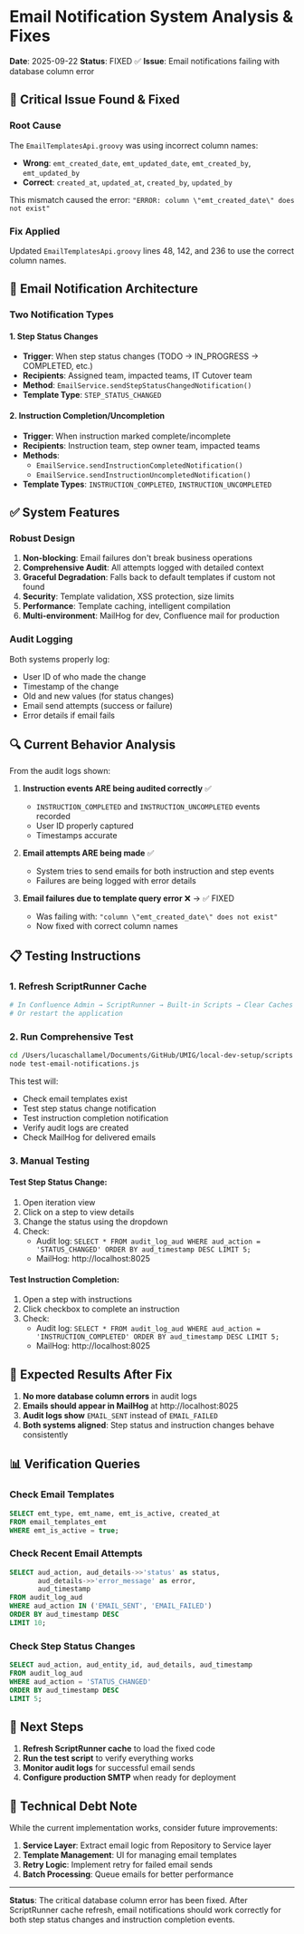 # Email Notification System Analysis & Fixes

**Date**: 2025-09-22
**Status**: FIXED ✅
**Issue**: Email notifications failing with database column error

## 🔴 Critical Issue Found & Fixed

### Root Cause

The `EmailTemplatesApi.groovy` was using incorrect column names:

- **Wrong**: `emt_created_date`, `emt_updated_date`, `emt_created_by`, `emt_updated_by`
- **Correct**: `created_at`, `updated_at`, `created_by`, `updated_by`

This mismatch caused the error: `"ERROR: column \"emt_created_date\" does not exist"`

### Fix Applied

Updated `EmailTemplatesApi.groovy` lines 48, 142, and 236 to use the correct column names.

## 📧 Email Notification Architecture

### Two Notification Types

#### 1. Step Status Changes

- **Trigger**: When step status changes (TODO → IN_PROGRESS → COMPLETED, etc.)
- **Recipients**: Assigned team, impacted teams, IT Cutover team
- **Method**: `EmailService.sendStepStatusChangedNotification()`
- **Template Type**: `STEP_STATUS_CHANGED`

#### 2. Instruction Completion/Uncompletion

- **Trigger**: When instruction marked complete/incomplete
- **Recipients**: Instruction team, step owner team, impacted teams
- **Methods**:
  - `EmailService.sendInstructionCompletedNotification()`
  - `EmailService.sendInstructionUncompletedNotification()`
- **Template Types**: `INSTRUCTION_COMPLETED`, `INSTRUCTION_UNCOMPLETED`

## ✅ System Features

### Robust Design

1. **Non-blocking**: Email failures don't break business operations
2. **Comprehensive Audit**: All attempts logged with detailed context
3. **Graceful Degradation**: Falls back to default templates if custom not found
4. **Security**: Template validation, XSS protection, size limits
5. **Performance**: Template caching, intelligent compilation
6. **Multi-environment**: MailHog for dev, Confluence mail for production

### Audit Logging

Both systems properly log:

- User ID of who made the change
- Timestamp of the change
- Old and new values (for status changes)
- Email send attempts (success or failure)
- Error details if email fails

## 🔍 Current Behavior Analysis

From the audit logs shown:

1. **Instruction events ARE being audited correctly** ✅
   - `INSTRUCTION_COMPLETED` and `INSTRUCTION_UNCOMPLETED` events recorded
   - User ID properly captured
   - Timestamps accurate

2. **Email attempts ARE being made** ✅
   - System tries to send emails for both instruction and step events
   - Failures are being logged with error details

3. **Email failures due to template query error** ❌ → ✅ FIXED
   - Was failing with: `"column \"emt_created_date\" does not exist"`
   - Now fixed with correct column names

## 📋 Testing Instructions

### 1. Refresh ScriptRunner Cache

```bash
# In Confluence Admin → ScriptRunner → Built-in Scripts → Clear Caches
# Or restart the application
```

### 2. Run Comprehensive Test

```bash
cd /Users/lucaschallamel/Documents/GitHub/UMIG/local-dev-setup/scripts
node test-email-notifications.js
```

This test will:

- Check email templates exist
- Test step status change notification
- Test instruction completion notification
- Verify audit logs are created
- Check MailHog for delivered emails

### 3. Manual Testing

#### Test Step Status Change:

1. Open iteration view
2. Click on a step to view details
3. Change the status using the dropdown
4. Check:
   - Audit log: `SELECT * FROM audit_log_aud WHERE aud_action = 'STATUS_CHANGED' ORDER BY aud_timestamp DESC LIMIT 5;`
   - MailHog: http://localhost:8025

#### Test Instruction Completion:

1. Open a step with instructions
2. Click checkbox to complete an instruction
3. Check:
   - Audit log: `SELECT * FROM audit_log_aud WHERE aud_action = 'INSTRUCTION_COMPLETED' ORDER BY aud_timestamp DESC LIMIT 5;`
   - MailHog: http://localhost:8025

## 🚀 Expected Results After Fix

1. **No more database column errors** in audit logs
2. **Emails should appear in MailHog** at http://localhost:8025
3. **Audit logs show** `EMAIL_SENT` instead of `EMAIL_FAILED`
4. **Both systems aligned**: Step status and instruction changes behave consistently

## 📊 Verification Queries

### Check Email Templates

```sql
SELECT emt_type, emt_name, emt_is_active, created_at
FROM email_templates_emt
WHERE emt_is_active = true;
```

### Check Recent Email Attempts

```sql
SELECT aud_action, aud_details->>'status' as status,
       aud_details->>'error_message' as error,
       aud_timestamp
FROM audit_log_aud
WHERE aud_action IN ('EMAIL_SENT', 'EMAIL_FAILED')
ORDER BY aud_timestamp DESC
LIMIT 10;
```

### Check Step Status Changes

```sql
SELECT aud_action, aud_entity_id, aud_details, aud_timestamp
FROM audit_log_aud
WHERE aud_action = 'STATUS_CHANGED'
ORDER BY aud_timestamp DESC
LIMIT 5;
```

## 🎯 Next Steps

1. **Refresh ScriptRunner cache** to load the fixed code
2. **Run the test script** to verify everything works
3. **Monitor audit logs** for successful email sends
4. **Configure production SMTP** when ready for deployment

## 📝 Technical Debt Note

While the current implementation works, consider future improvements:

1. **Service Layer**: Extract email logic from Repository to Service layer
2. **Template Management**: UI for managing email templates
3. **Retry Logic**: Implement retry for failed email sends
4. **Batch Processing**: Queue emails for better performance

---

**Status**: The critical database column error has been fixed. After ScriptRunner cache refresh, email notifications should work correctly for both step status changes and instruction completion events.
